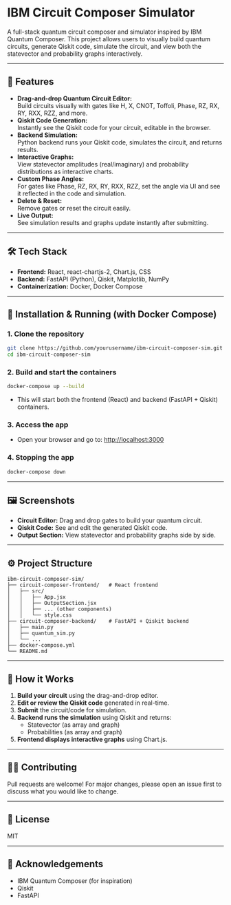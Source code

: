 # IBM Circuit Composer Simulator

A full-stack quantum circuit composer and simulator inspired by IBM Quantum Composer. This project allows users to visually build quantum circuits, generate Qiskit code, simulate the circuit, and view both the statevector and probability graphs interactively.

---

## 🚀 Features

- **Drag-and-drop Quantum Circuit Editor:**  
  Build circuits visually with gates like H, X, CNOT, Toffoli, Phase, RZ, RX, RY, RXX, RZZ, and more.
- **Qiskit Code Generation:**  
  Instantly see the Qiskit code for your circuit, editable in the browser.
- **Backend Simulation:**  
  Python backend runs your Qiskit code, simulates the circuit, and returns results.
- **Interactive Graphs:**  
  View statevector amplitudes (real/imaginary) and probability distributions as interactive charts.
- **Custom Phase Angles:**  
  For gates like Phase, RZ, RX, RY, RXX, RZZ, set the angle via UI and see it reflected in the code and simulation.
- **Delete & Reset:**  
  Remove gates or reset the circuit easily.
- **Live Output:**  
  See simulation results and graphs update instantly after submitting.

---

## 🛠 Tech Stack

- **Frontend:** React, react-chartjs-2, Chart.js, CSS
- **Backend:** FastAPI (Python), Qiskit, Matplotlib, NumPy
- **Containerization:** Docker, Docker Compose

---

## 🐳 Installation & Running (with Docker Compose)

### 1. **Clone the repository**
```sh
git clone https://github.com/yourusername/ibm-circuit-composer-sim.git
cd ibm-circuit-composer-sim
```

### 2. **Build and start the containers**
```sh
docker-compose up --build
```
- This will start both the frontend (React) and backend (FastAPI + Qiskit) containers.

### 3. **Access the app**
- Open your browser and go to: [http://localhost:3000](http://localhost:3000)

### 4. **Stopping the app**
```sh
docker-compose down
```

---

## 🖼️ Screenshots

- **Circuit Editor:** Drag and drop gates to build your quantum circuit.
- **Qiskit Code:** See and edit the generated Qiskit code.
- **Output Section:** View statevector and probability graphs side by side.

---

## ⚙️ Project Structure

```
ibm-circuit-composer-sim/
├── circuit-composer-frontend/   # React frontend
│   ├── src/
│   │   ├── App.jsx
│   │   ├── OutputSection.jsx
│   │   ├── ... (other components)
│   │   └── style.css
├── circuit-composer-backend/    # FastAPI + Qiskit backend
│   ├── main.py
│   ├── quantum_sim.py
│   └── ...
├── docker-compose.yml
└── README.md
```

---

## 📝 How it Works

1. **Build your circuit** using the drag-and-drop editor.
2. **Edit or review the Qiskit code** generated in real-time.
3. **Submit** the circuit/code for simulation.
4. **Backend runs the simulation** using Qiskit and returns:
    - Statevector (as array and graph)
    - Probabilities (as array and graph)
5. **Frontend displays interactive graphs** using Chart.js.

---

## 🧑‍💻 Contributing

Pull requests are welcome! For major changes, please open an issue first to discuss what you would like to change.

---

## 📄 License

MIT

---

## 🙏 Acknowledgements

- IBM Quantum Composer (for inspiration)
- Qiskit
- FastAPI